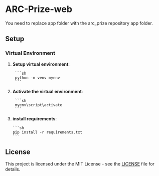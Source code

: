 # ARC-Prize-web


You need to replace app folder with the arc_prize repository app folder.
## Setup

### Virtual Environment

1. **Setup virtual environment**:

   
        ```sh
        python -m venv myenv
        ```

2. **Activate the virtual environment**:

    
        ```sh
        myenv\script\activate
        ```
 3. **install requirements**:

    
        ```sh
        pip install -r requirements.txt
        ```  
    




## License

This project is licensed under the MIT License - see the [LICENSE](LICENSE) file for details.
